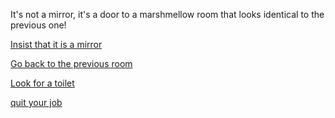 It's not a mirror, it's a door to a marshmellow room that looks identical to the previous one!

[Insist that it is a mirror](../mirror/insist/insist.md)

[Go back to the previous room](../marshmallow.md)

[Look for a toilet](../eating-walls/find-a-toilet/find-a-toilet.md)

[quit your job](../quit-your-job/quit-your-job.md)